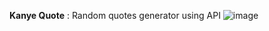 **Kanye Quote** :
Random quotes generator using API
![image](https://github.com/PiyushBagde/python-projects/assets/100503136/da11a08d-2988-4ef8-a185-d8cc004db293)
